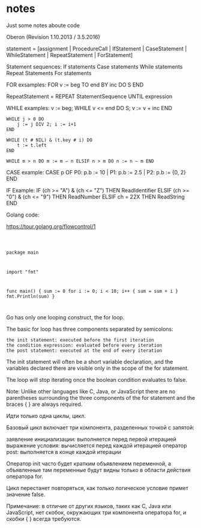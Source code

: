 # notes

Just some notes aboute code


Oberon (Revision 1.10.2013 / 3.5.2016)

statement = [assignment | ProcedureCall | IfStatement | CaseStatement |
WhileStatement | RepeatStatement | ForStatement]

Statement sequences:
 If statements
 Case statements
 While statements
 Repeat Statements
 For statements

FOR exsamples:
    FOR v := beg TO end BY inc DO S END

RepeatStatement = REPEAT StatementSequence UNTIL expression

WHILE examples:
    v := beg;
    WHILE v <= end DO S; v := v + inc END

    WHILE j > 0 DO
        j := j DIV 2; i := i+1
    END

    WHILE (t # NIL) & (t.key # i) DO
        t := t.left
    END
    
    WHILE m > n DO m := m – n ELSIF n > m DO n := n – m END

CASE example:
    CASE p OF
        P0: p.b := 10 |
        P1: p.b := 2.5 |
        P2: p.b := {0, 2}
    END

IF Example:
    IF (ch >= "A") & (ch <= "Z") THEN ReadIdentifier
    ELSIF (ch >= "0") & (ch <= "9") THEN ReadNumber
    ELSIF ch = 22X THEN ReadString
    END

Golang code:

https://tour.golang.org/flowcontrol/1

<code>

package main

import "fmt"

func main() {
	sum := 0
	for i := 0; i < 10; i++ {
		sum = sum + i
	}
	fmt.Println(sum)
}

</code>

Go has only one looping construct, the for loop.

The basic for loop has three components separated by semicolons:

    the init statement: executed before the first iteration
    the condition expression: evaluated before every iteration
    the post statement: executed at the end of every iteration

The init statement will often be a short variable declaration, and the variables declared there are visible only in the scope of the for statement.

The loop will stop iterating once the boolean condition evaluates to false.

Note: Unlike other languages like C, Java, or JavaScript there are no parentheses surrounding the three components of the for statement and the braces { } are always required. 


Идти только одна циклы, цикл.

Базовый цикл включает три компонента, разделенных точкой с запятой:

заявление инициализации: выполняется перед первой итерацией
выражение условия: вычисляется перед каждой итерацией
оператор post: выполняется в конце каждой итерации

Оператор init часто будет кратким объявлением переменной, а объявленные там переменные будут видны только в области действия оператора for.

Цикл перестанет повторяться, как только логическое условие примет значение false.

Примечание: в отличие от других языков, таких как C, Java или JavaScript, нет скобок, окружающих три компонента оператора for, и скобки { } всегда требуются.
